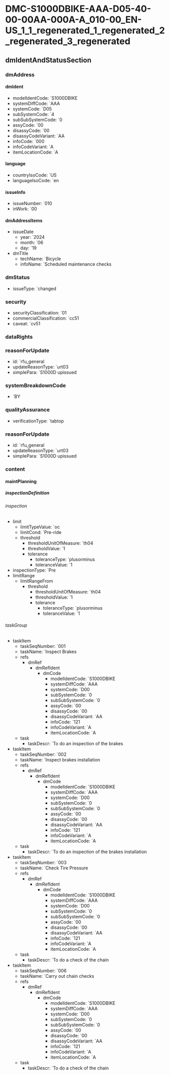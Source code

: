 # DMC-S1000DBIKE-AAA-D05-40-00-00AA-000A-A_010-00_EN-US_1_1_regenerated_1_regenerated_2_regenerated_3_regenerated

## dmIdentAndStatusSection

### dmAddress

#### dmIdent

*   modelIdentCode: `S1000DBIKE
*   systemDiffCode: `AAA
*   systemCode: `D05
*   subSystemCode: `4
*   subSubSystemCode: `0
*   assyCode: `00
*   disassyCode: `00
*   disassyCodeVariant: `AA
*   infoCode: `000
*   infoCodeVariant: `A
*   itemLocationCode: `A
#### language

*   countryIsoCode: `US
*   languageIsoCode: `en
#### issueInfo

*   issueNumber: `010
*   inWork: `00
#### dmAddressItems

*   issueDate
    *   year: `2024
    *   month: `06
    *   day: `19
*   dmTitle
    *   techName: `Bicycle
    *   infoName: `Scheduled maintenance checks
### dmStatus

*   issueType: `changed
### security

*   securityClassification: `01
*   commercialClassification: `cc51
*   caveat: `cv51
### dataRights

### reasonForUpdate

*   id: `rfu_general
*   updateReasonType: `urt03
*   simplePara: `S1000D upissued
### systemBreakdownCode

*   `BY
### qualityAssurance

*   verificationType: `tabtop
### reasonForUpdate

*   id: `rfu_general
*   updateReasonType: `urt03
*   simplePara: `S1000D upissued
### content

#### maintPlanning

##### inspectionDefinition

###### inspection

*   limit
    *   limitTypeValue: `oc
    *   limitCond: `Pre-ride
    *   threshold
        *   thresholdUnitOfMeasure: `th04
        *   thresholdValue: `1
        *   tolerance
            *   toleranceType: `plusorminus
            *   toleranceValue: `1
*   inspectionType: `Pre
*   limitRange
    *   limitRangeFrom
        *   threshold
            *   thresholdUnitOfMeasure: `th04
            *   thresholdValue: `1
            *   tolerance
                *   toleranceType: `plusorminus
                *   toleranceValue: `1
###### taskGroup

*   taskItem
    *   taskSeqNumber: `001
    *   taskName: `Inspect Brakes
    *   refs
        *   dmRef
            *   dmRefIdent
                *   dmCode
                    *   modelIdentCode: `S1000DBIKE
                    *   systemDiffCode: `AAA
                    *   systemCode: `D00
                    *   subSystemCode: `0
                    *   subSubSystemCode: `0
                    *   assyCode: `00
                    *   disassyCode: `00
                    *   disassyCodeVariant: `AA
                    *   infoCode: `121
                    *   infoCodeVariant: `A
                    *   itemLocationCode: `A
    *   task
        *   taskDescr: `To do an inspection of the brakes
*   taskItem
    *   taskSeqNumber: `002
    *   taskName: `Inspect brakes installation
    *   refs
        *   dmRef
            *   dmRefIdent
                *   dmCode
                    *   modelIdentCode: `S1000DBIKE
                    *   systemDiffCode: `AAA
                    *   systemCode: `D00
                    *   subSystemCode: `0
                    *   subSubSystemCode: `0
                    *   assyCode: `00
                    *   disassyCode: `00
                    *   disassyCodeVariant: `AA
                    *   infoCode: `121
                    *   infoCodeVariant: `A
                    *   itemLocationCode: `A
    *   task
        *   taskDescr: `To do an inspection of the brakes installation
*   taskItem
    *   taskSeqNumber: `003
    *   taskName: `Check Tire Pressure
    *   refs
        *   dmRef
            *   dmRefIdent
                *   dmCode
                    *   modelIdentCode: `S1000DBIKE
                    *   systemDiffCode: `AAA
                    *   systemCode: `D00
                    *   subSystemCode: `0
                    *   subSubSystemCode: `0
                    *   assyCode: `00
                    *   disassyCode: `00
                    *   disassyCodeVariant: `AA
                    *   infoCode: `121
                    *   infoCodeVariant: `A
                    *   itemLocationCode: `A
    *   task
        *   taskDescr: `To do a check of the chain
*   taskItem
    *   taskSeqNumber: `006
    *   taskName: `Carry out chain checks
    *   refs
        *   dmRef
            *   dmRefIdent
                *   dmCode
                    *   modelIdentCode: `S1000DBIKE
                    *   systemDiffCode: `AAA
                    *   systemCode: `D00
                    *   subSystemCode: `0
                    *   subSubSystemCode: `0
                    *   assyCode: `00
                    *   disassyCode: `00
                    *   disassyCodeVariant: `AA
                    *   infoCode: `121
                    *   infoCodeVariant: `A
                    *   itemLocationCode: `A
    *   task
        *   taskDescr: `To do a check of the chain